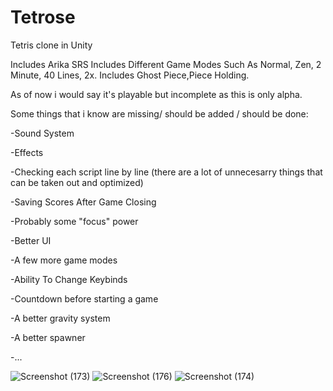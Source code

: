 # Tetrose
Tetris clone in Unity

Includes Arika SRS
Includes Different Game Modes Such As Normal, Zen, 2 Minute, 40 Lines, 2x.
Includes Ghost Piece,Piece Holding.


As of now i would say it's playable but incomplete as this is only alpha.

Some things that i know are missing/ should be added / should be done:

-Sound System

-Effects

-Checking each script line by line (there are a lot of unnecesarry things that can be taken out and optimized)

-Saving Scores After Game Closing

-Probably some "focus" power

-Better UI

-A few more game modes

-Ability To Change Keybinds

-Countdown before starting a game

-A better gravity system

-A better spawner

-...

![Screenshot (173)](https://github.com/user-attachments/assets/62925be4-4b4d-4891-b3d8-3bce4b906546)
![Screenshot (176)](https://github.com/user-attachments/assets/d0a171bc-88bd-4b8e-b7d6-7551bfe69d54)
![Screenshot (174)](https://github.com/user-attachments/assets/8dbf739d-5cdb-40e3-9277-73e203734354)

